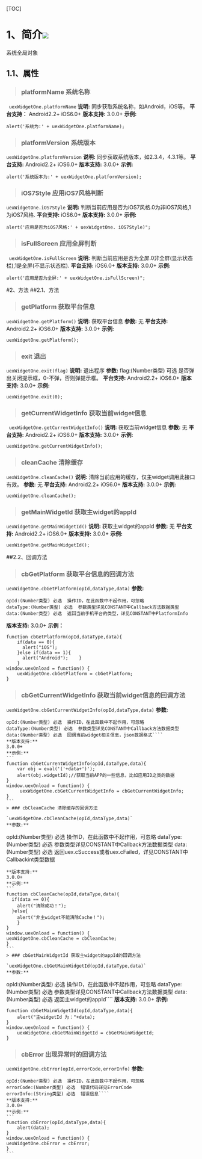 ﻿[TOC]
# 1、简介[![](http://appcan-download.oss-cn-beijing.aliyuncs.com/%E5%85%AC%E6%B5%8B%2Fgf.png)]()
系统全局对象
## 1.1、属性  
> ### platformName 系统名称
 
` uexWidgetOne.platformName`
**说明:**
同步获取系统名称，如Android，iOS等。
**平台支持：**
Android2.2+
iOS6.0+
**版本支持:**
 3.0.0+
**示例:**

```
alert('系统为:' + uexWidgetOne.platformName);    
```

> ### platformVersion 系统版本
  
`uexWidgetOne.platformVersion`
**说明:**
同步获取系统版本，如2.3.4，4.3.1等。
**平台支持:**
Android2.2+
iOS6.0+
**版本支持:**
3.0.0+
**示例:**

```
alert('系统版本为:' + uexWidgetOne.platformVersion);
```
> ### iOS7Style 应用iOS7风格判断

`uexWidgetOne.iOS7Style`
**说明:**
判断当前应用是否为iOS7风格.0为非iOS7风格,1为iOS7风格.
**平台支持:**
 iOS6.0+
**版本支持:**
3.0.0+
**示例:**

```
alert('应用是否为iOS7风格:' + uexWidgetOne. iOS7Style)";
```
> ### isFullScreen 应用全屏判断

` uexWidgetOne.isFullScreen`
**说明:**
判断当前应用是否为全屏.0非全屏(显示状态栏),1是全屏(不显示状态栏).
**平台支持:**
iOS6.0+
**版本支持:**
3.0.0+
**示例:**

```
alert('应用是否为全屏:' + uexWidgetOne.isFullScreen)";
```
#2、方法
##2.1、方法


> ### getPlatform 获取平台信息
 
`uexWidgetOne.getPlatform()`
**说明:**
 获取平台信息
**参数:**
无
**平台支持:**
Android2.2+
iOS6.0+
**版本支持:**
3.0.0+
**示例:**

```
uexWidgetOne.getPlatform();
```
> ### exit 退出

`uexWidgetOne.exit(flag)`
**说明:**
退出程序
**参数:**
    flag:(Number类型) 可选  是否弹出关闭提示框，0-不弹，否则弹提示框。
**平台支持:**
Android2.2+
iOS6.0+
**版本支持:**
3.0.0+
**示例:**

```
uexWidgetOne.exit(0);
```
> ### getCurrentWidgetInfo 获取当前widget信息

` uexWidgetOne.getCurrentWidgetInfo()`
**说明:**
获取当前widget信息
**参数:**
无
**平台支持:**
Android2.2+
iOS6.0+
**版本支持:**
 3.0.0+
**示例:**

```
uexWidgetOne.getCurrentWidgetInfo();
```
> ### cleanCache 清除缓存

`uexWidgetOne.cleanCache()`
**说明:**
清除当前应用的缓存，仅主widget调用此接口有效。
**参数:**
 无
**平台支持:**
 Android2.2+
iOS6.0+
**版本支持:**
 3.0.0+
**示例:**

```
uexWidgetOne.cleanCache();
```
> ### getMainWidgetId 获取主widget的appId

`uexWidgetOne.getMainWidgetId()`
**说明:**
获取主widget的appId
**参数:**
无
**平台支持:**
Android2.2+
iOS6.0+
**版本支持:**
3.0.0+
**示例:**

```
uexWidgetOne.getMainWidgetId();
```
##2.2、回调方法
> ### cbGetPlatform 获取平台信息的回调方法

`uexWidgetOne.cbGetPlatform(opId,dataType,data)`
**参数:**
````
opId:(Number类型) 必选  操作ID，在此函数中不起作用，可忽略
dataType:(Number类型) 必选  参数类型详见CONSTANT中Callback方法数据类型
data:(Number类型) 必选  返回当前手机平台的类型，详见CONSTANT中PlatformInfo
````
**版本支持:**
3.0.0+
**示例：**
```
function cbGetPlatform(opId,dataType,data){
    if(data == 0){
      alert("iOS");
    }else if(data == 1){
      alert("Android");    }
    }
window.uexOnload = function() {
    uexWidgetOne.cbGetPlatform = cbGetPlatform;
}
```
> ### cbGetCurrentWidgetInfo 获取当前widget信息的回调方法

`uexWidgetOne.cbGetCurrentWidgetInfo(opId,dataType,data)`
**参数:**
````
opId:(Number类型) 必选  操作ID，在此函数中不起作用，可忽略
dataType:(Number类型) 必选  参数类型详见CONSTANT中Callback方法数据类型
data:(Number类型) 必选  回调当前widget相关信息，json数据格式````
**版本支持:**
3.0.0+
**示例:**
```
function cbGetCurrentWidgetInfo(opId,dataType,data){
    var obj = eval('('+data+')');
    alert(obj.widgetId);//获取当前APP的一些信息，比如应用ID之类的数据
}
window.uexOnload = function() {
     uexWidgetOne.cbGetCurrentWidgetInfo = cbGetCurrentWidgetInfo;
}
```
> ### cbCleanCache 清除缓存的回调方法

`uexWidgetOne.cbCleanCache(opId,dataType,data)`
**参数:**
````
opId:(Number类型) 必选  操作ID，在此函数中不起作用，可忽略
dataType:(Number类型) 必选  参数类型详见CONSTANT中Callback方法数据类型
data:(Number类型) 必选  返回uex.cSuccess或者uex.cFailed，详见CONSTANT中Callbackint类型数据
````
**版本支持:**
3.0.0+
**示例:**
```
function cbCleanCache(opId,dataType,data){
  if(data == 0){
    alert("清除成功！");
  }else{
    alert("非主widget不能清除Cache！");
    }
}
window.uexOnload = function() {
uexWidgetOne.cbCleanCache = cbCleanCache;
}
```
> ### cbGetMainWidgetId 获取主widget的appId的回调方法

`uexWidgetOne.cbGetMainWidgetId(opId,dataType,data)`
**参数:**
````
opId:(Number类型) 必选  操作ID，在此函数中不起作用，可忽略
dataType:(Number类型) 必选  参数类型详见CONSTANT中Callback方法数据类型
data:(Number类型) 必选  返回主widget的appId````
**版本支持:**
3.0.0+
**示例:**
```
function cbGetMainWidgetId(opId,dataType,data){
    alert("主widgetId 为："+data);
}
window.uexOnload = function() {
    uexWidgetOne.cbGetMainWidgetId = cbGetMainWidgetId;
}
```
> ### cbError 出现异常时的回调方法

`uexWidgetOne.cbError(opId,errorCode,errorInfo)`
**参数:**
````
opId:(Number类型) 必选  操作ID，在此函数中不起作用，可忽略
errorCode:(Number类型) 必选  错误代码详见ErrorCode
errorInfo:(String类型) 必选  错误信息````
**版本支持:**
3.0.0+
**示例:**
```
function cbError(opId,dataType,data){
    alert(data);
}
window.uexOnload = function() {
uexWidgetOne.cbError = cbError;
}
```